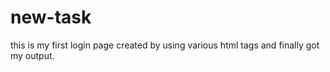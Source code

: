 # new-task
this is my first login page created by using various html tags and finally got my output.
